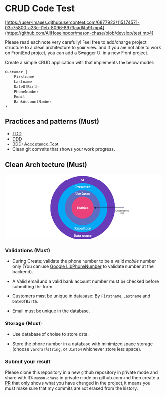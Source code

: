 # CRUD Code Test

[https://user-images.githubusercontent.com/6877923/115474571-03c75800-a23e-11eb-8096-8973aad5fa9f.mp4](https://github.com/AliHoseinpoor/mason-chase/blob/develop/test.mp4)

Please read each note very carefully!
Feel free to add/change project structure to a clean architecture to your view.
and if you are not able to work on FrontEnd project, you can add a Swagger UI
in a new Front project.

Create a simple CRUD application with that implements the below model:

```
Customer {
	Firstname
	Lastname
	DateOfBirth
	PhoneNumber
	Email
	BankAccountNumber
}
```

## Practices and patterns (Must)

- [TDD](https://en.wikipedia.org/wiki/Test-driven_development)
- [DDD](https://en.wikipedia.org/wiki/Domain-driven_design)
- [BDD](https://en.wikipedia.org/wiki/Behavior-driven_development): [Acceptance Test](https://en.wikipedia.org/wiki/Acceptance_testing)
- Clean git commits that shows your work progress.

## Clean Architecture (Must)

<img src="./clean_architecture.png" max-width="250px" max-height="250px" />

### Validations (Must)

- During Create; validate the phone number to be a valid *mobile* number only (You can use [Google LibPhoneNumber](https://github.com/google/libphonenumber) to validate number at the backend).

- A Valid email and a valid bank account number must be checked before submitting the form.

- Customers must be unique in database: By `Firstname`, `Lastname` and `DateOfBirth`.

- Email must be unique in the database.

### Storage (Must)

- Use database of choise to store data.

- Store the phone number in a database with minimized space storage (choose `varchar`/`string`, or `Uint64` whichever store less space).

### Submit your result

Please clone this repository in a new github repository in private mode and share with ID: `mason-chase` in private mode on github.com and then create a [PR](https://docs.github.com/en/pull-requests/collaborating-with-pull-requests/proposing-changes-to-your-work-with-pull-requests/about-pull-requests) that only shows what you have changed in the project, it means you must make sure that my commits are not erased from the history.
